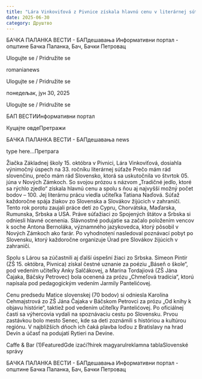 ```yaml
---
title: "Lára Vinkoviťová z Pivnice získala hlavnú cenu v literárnej súťaži"
date: 2025-06-30
category: Друштво
---
```


БАЧКА ПАЛАНКА ВЕСТИ - БАПдешавања Информативни портал - општине Бачка Паланка, Бач, Бачки Петровац

Ulogujte se / Pridružite se

romanianews

Ulogujte se / Pridružite se

понедељак, јун 30, 2025

Ulogujte se / Pridružite se

БАП ВЕСТИИнформативни портал

Куцајте овдеПретражи

БАЧКА ПАЛАНКА ВЕСТИ - БАПдешавања news

type here...Претрага

Žiačka Základnej školy 15. októbra v Pivnici, Lára Vinkoviťová, dosiahla výnimočný úspech na 33. ročníku literárnej súťaže Prečo mám rád slovenčinu, prečo mám rád Slovensko, ktorá sa uskutočnila vo štvrtok 05. júna v Nových Zámkoch. So svojou prózou s názvom „Tradičné jedlo, ktoré sa rýchlo zjedlo“ získala hlavnú cenu a spolu s ňou aj najvyšší možný počet bodov – 100. Jej literárnu prácu viedla učiteľka Tatiana Naďová.
Súťaž každoročne spája žiakov zo Slovenska a Slovákov žijúcich v zahraničí. Tento rok porotu zaujali práce detí zo Cypru, Chorvátska, Maďarska, Rumunska, Srbska a USA. Práve súťažiaci zo Spojených štátov a Srbska si odniesli hlavné ocenenia.
Slávnostné podujatie sa začalo položením vencov k soche Antona Bernoláka, významného jazykovedca, ktorý pôsobil v Nových Zámkoch ako farár. Po vyhodnotení nasledoval poznávací pobyt po Slovensku, ktorý každoročne organizuje Úrad pre Slovákov žijúcich v zahraničí.


Spolu s Lárou sa zúčastnili aj ďalší úspešní žiaci zo Srbska. Simeon Pintír (ZŠ 15. októbra, Pivnica) získal čestné uznanie za poéziu „Báseň o škole“, pod vedením učiteľky Anky Salčákovej, a Marína Tordajiová (ZŠ Jána Čajaka, Báčsky Petrovec) bola ocenená za prózu „Chmeľová tradícia“, ktorú napísala pod pedagogickým vedením Jarmily Pantelićovej.


Cenu predsedu Matice slovenskej (70 bodov) si odniesla Karolína Cehmajstrová zo ZŠ Jána Čajaka v Báčskom Petrovci za prózu „Od knihy k objavu histórie“, taktiež pod vedením učiteľky Pantelićovej.
Po oficiálnej časti sa výhercovia vydali na spoznávaciu cestu po Slovensku. Prvou zastávkou bolo mesto Senec, kde sa deti zoznámili s históriou a kultúrou regiónu. V najbližších dňoch ich čaká plavba loďou z Bratislavy na hrad Devín a účasť na podujatí Rytieri na Devíne.

Caffe & Bar (1)FeaturedGde izaći?hírek magyarulreklamna tablaSlovenské správy

БАЧКА ПАЛАНКА ВЕСТИ - БАПдешавања Информативни портал - општине Бачка Паланка, Бач, Бачки Петровац
